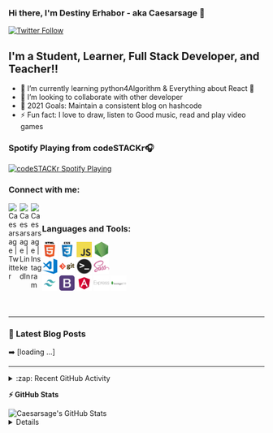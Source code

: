 ### Hi there, I'm Destiny Erhabor - aka Caesarsage 👋

[![Twitter Follow](https://img.shields.io/twitter/follow/caesar_sage?color=1DA1F2&logo=twitter&style=for-the-badge)](https://twitter.com/intent/follow?original_referer=https%3A%2F%2Fgithub.com%2FCaesarsage&screen_name=caesar_sage)

## I'm a Student, Learner, Full Stack Developer, and Teacher!!

- 🌱 I’m currently learning python4Algorithm & Everything about React 🤣
- 👯 I’m looking to collaborate with other developer
- 🥅 2021 Goals: Maintain a consistent blog on hashcode
- ⚡ Fun fact: I love to draw, listen to Good music, read and play video games

### Spotify Playing from codeSTACKr🎧

[<img src="https://now-playing-codestackr.vercel.app/api/spotify-playing" alt="codeSTACKr Spotify Playing" width="350" />](https://open.spotify.com/user/swyqyimdc12jajde4vpwd2x1b)

### Connect with me:

[<img align="left"  background-color="white"  alt="Caesarsage | Twitter" width="22px" src="https://cdn.jsdelivr.net/npm/simple-icons@v3/icons/twitter.svg" />][twitter]
[<img align="left" background-color="white"  alt="Caesarsage | LinkedIn" width="22px" src="https://cdn.jsdelivr.net/npm/simple-icons@v3/icons/linkedin.svg" />][linkedin]
[<img align="left" background-color="white"  alt="Caesarsage | Instagram" width="22px" src="https://cdn.jsdelivr.net/npm/simple-icons@3.13.0/icons/facebook.svg" />][facebook]

<br />

### Languages and Tools:
<div>
  <img alt="HTML5" width="30px"src="https://raw.githubusercontent.com/github/explore/80688e429a7d4ef2fca1e82350fe8e3517d3494d/topics/html/html.png" />
  <img alt="CSS3" width="30px" src="https://raw.githubusercontent.com/github/explore/80688e429a7d4ef2fca1e82350fe8e3517d3494d/topics/css/css.png" />
  <img alt="JavaScript" width="30px" src="https://raw.githubusercontent.com/github/explore/80688e429a7d4ef2fca1e82350fe8e3517d3494d/topics/javascript/javascript.png" />
  <img alt="Node.js" width="30px" src="https://raw.githubusercontent.com/github/explore/80688e429a7d4ef2fca1e82350fe8e3517d3494d/topics/nodejs/nodejs.png" />
</div>
<div>
  <img alt="Visual Studio Code" width="30px" src="https://raw.githubusercontent.com/github/explore/80688e429a7d4ef2fca1e82350fe8e3517d3494d/topics/visual-studio-code/visual-studio-code.png" />
  <img alt="Git" width="30px" src="https://raw.githubusercontent.com/github/explore/80688e429a7d4ef2fca1e82350fe8e3517d3494d/topics/git/git.png" />
  <img alt="Terminal" width="30px" src="https://raw.githubusercontent.com/github/explore/80688e429a7d4ef2fca1e82350fe8e3517d3494d/topics/terminal/terminal.png" />
  <img alt="Sass" width="30px" src="https://raw.githubusercontent.com/github/explore/80688e429a7d4ef2fca1e82350fe8e3517d3494d/topics/sass/sass.png" />
</div>
<div>
  <img alt="Tailwind" width="30px" src="https://raw.githubusercontent.com/github/explore/80688e429a7d4ef2fca1e82350fe8e3517d3494d/topics/tailwind/tailwind.png" />
  <img alt="Bootstrap" width="30px" src="https://raw.githubusercontent.com/github/explore/80688e429a7d4ef2fca1e82350fe8e3517d3494d/topics/bootstrap/bootstrap.png" />
  <img alt="Angular" width="30px" src="https://raw.githubusercontent.com/github/explore/80688e429a7d4ef2fca1e82350fe8e3517d3494d/topics/angular/angular.png" />
  <img alt="Express" width="30px" src="https://raw.githubusercontent.com/github/explore/80688e429a7d4ef2fca1e82350fe8e3517d3494d/topics/express/express.png" />
  <img alt="MongoDB" width="30px" src="https://raw.githubusercontent.com/github/explore/80688e429a7d4ef2fca1e82350fe8e3517d3494d/topics/mongodb/mongodb.png" />
</div>

<br />
<br />

---

### 📕 Latest Blog Posts

<!-- BLOG-POST-LIST:START -->
➡️ [loading ...]
<!-- BLOG-POST-LIST:END -->

---

<details>
  <summary>:zap: Recent GitHub Activity</summary>
  
<!--START_SECTION:activity-->

<!--END_SECTION:activity-->

</details>

  <strong>:zap: GitHub Stats</strong>

  <img alt="Caesarsage's GitHub Stats" src="https://github-readme-stats.vercel.app/api?username=Caesarsage&show_icons=true&hide_border=true&theme=radical" />


<details>

[![Top Langs](https://github-readme-stats.vercel.app/api/top-langs/?username=Caesarsage&layout=compact&theme=radical)](https://github.com/anuraghazra/github-readme-stats)
</details>

[twitter]: https://twitter.com/caesar_sage
[facebook]: https://instagram.com/Caesarsage
[linkedin]: https://linkedin.com/in/destiny-erhabor
